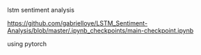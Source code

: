 lstm sentiment analysis

https://github.com/gabrielloye/LSTM_Sentiment-Analysis/blob/master/.ipynb_checkpoints/main-checkpoint.ipynb

using pytorch

